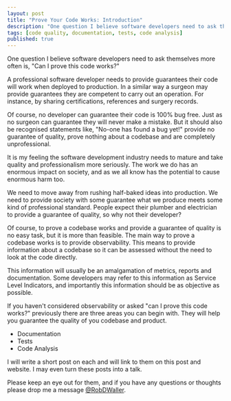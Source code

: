 ```yaml
---
layout: post
title: "Prove Your Code Works: Introduction"
description: "One question I believe software developers need to ask themselves more often is, "Can I prove this code works?""
tags: [code quality, documentation, tests, code analysis]
published: true
--- 
```

One question I believe software developers need to ask themselves more often is, "Can I prove this code works?"

A professional software developer needs to provide guarantees their code will work when deployed to production. In a similar way a surgeon may provide guarantees they are competent to carry out an operation. For instance, by sharing certifications, references and surgery records. 

Of course, no developer can guarantee their code is 100% bug free. Just as no surgeon can guarantee they will never make a mistake.  But it should also be recognised statements like, "No-one has found a bug yet!" provide no guarantee of quality, prove nothing about a codebase and are completely unprofessional.  

It is my feeling the software development industry needs to mature and take quality and professionalism more seriously. The work we do has an enormous impact on society, and as we all know has the potential to cause enormous harm too. 

We need to move away from rushing half-baked ideas into production. We need to provide society with some guarantee what we produce meets some kind of professional standard. People expect their plumber and electrician to provide a guarantee of quality, so why not their developer?  

Of course, to prove a codebase works and provide a guarantee of quality is no easy task, but it is more than feasible. The main way to prove a codebase works is to provide observability. This means to provide information about a codebase so it can be assessed without the need to look at the code directly. 

This information will usually be an amalgamation of metrics, reports and documentation. Some developers may refer to this information as Service Level Indicators, and importantly this information should be as objective as possible.

If you haven't considered observability or asked "can I prove this code works?" previously there are three areas you can begin with. They will help you guarantee the quality of you codebase and product.

- Documentation
- Tests
- Code Analysis

I will write a short post on each and will link to them on this post and website. I may even turn these posts into a talk.

Please keep an eye out for them, and if you have any questions or thoughts please drop me a message [@RobDWaller](https://twitter.com/RobDWaller).

